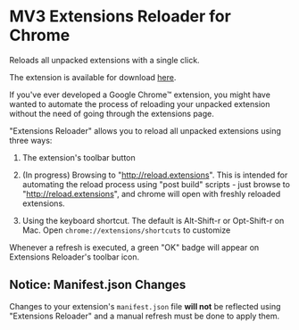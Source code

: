 # MV3 Extensions Reloader for Chrome

Reloads all unpacked extensions with a single click.

The extension is available for download [here](https://chromewebstore.google.com/detail/extensions-reloader/febmjgjhkmbemendckhdjkomldlmgghn?authuser=1&hl=en).

If you've ever developed a Google Chrome™ extension, you might have wanted to automate the process of reloading your unpacked extension without the need of going through the extensions page.

"Extensions Reloader" allows you to reload all unpacked extensions using three ways:

1. The extension's toolbar button

2. (In progress) Browsing to "http://reload.extensions". This is intended for automating the reload process using "post build" scripts - just browse to "http://reload.extensions", and chrome will open with freshly reloaded extensions. 

3. Using the keyboard shortcut. The default is Alt-Shift-r or Opt-Shift-r on Mac. Open `chrome://extensions/shortcuts` to customize

Whenever a refresh is executed, a green "OK" badge will appear on Extensions Reloader's toolbar icon.

## Notice: Manifest.json Changes

Changes to your extension's `manifest.json` file **will not** be reflected using "Extensions Reloader" and a manual refresh must be done to apply them.
